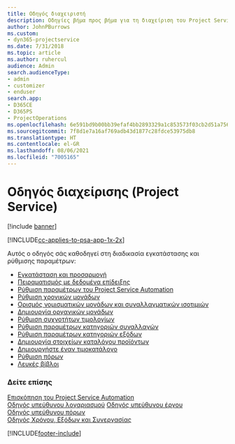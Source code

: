 ```yaml
---
title: Οδηγός διαχειριστή
description: Οδηγίες βήμα προς βήμα για τη διαχείριση του Project Service
author: JohnPBurrows
ms.custom:
- dyn365-projectservice
ms.date: 7/31/2018
ms.topic: article
ms.author: ruhercul
audience: Admin
search.audienceType:
- admin
- customizer
- enduser
search.app:
- D365CE
- D365PS
- ProjectOperations
ms.openlocfilehash: 6e591bd9b00bb39efaf4bb2893329a1c853573f03cb2d51a7564e3a8fc8efa56
ms.sourcegitcommit: 7f8d1e7a16af769adb43d1877c28fdce53975db8
ms.translationtype: HT
ms.contentlocale: el-GR
ms.lasthandoff: 08/06/2021
ms.locfileid: "7005165"
---
```

# <a name="administrator-guide-project-service"></a>Οδηγός διαχείρισης (Project Service)

[!include [banner](../includes/psa-now-project-operations.md)]

[!INCLUDE[cc-applies-to-psa-app-1x-2x](../includes/cc-applies-to-psa-app-1x-2x.md)]

Αυτός ο οδηγός σάς καθοδηγεί στη διαδικασία εγκατάστασης και ρύθμισης παραμέτρων:  
  
- [Εγκατάσταση και προσαρμογή](install-customize.md)
- [Πειραματισμός με δεδομένα επίδειξης](use-demo-data.md)
- [Ρύθμιση παραμέτρων του Project Service Automation](configure.md)
- [Ρύθμιση χρονικών μονάδων](set-up-time-units.md)
- [Ορισμός νομισματικών μονάδων και συναλλαγματικών ισοτιμιών](set-up-currencies-exchange-rates.md)
- [Δημιουργία οργανικών μονάδων](create-organizational-units.md)
- [Ρύθμιση συχνοτήτων τιμολογίων](set-up-invoice-frequencies.md)
- [Ρύθμιση παραμέτρων κατηγοριών συναλλαγών](configure-transaction-categories.md)
- [Ρύθμιση παραμέτρων κατηγοριών εξόδων](configure-expense-categories.md)
- [Δημιουργία στοιχείων καταλόγου προϊόντων](create-product-catalog-items.md)
- [Δημιουργήστε έναν τιμοκατάλογο](create-price-list.md)
- [Ρύθμιση πόρων](set-up-resources.md)
- [Λευκές βίβλοι](white-papers.md)
  
### <a name="see-also"></a>Δείτε επίσης  
 [Επισκόπηση του Project Service Automation](../psa/overview.md)    
 [Οδηγός υπεύθυνου λογαριασμού](../psa/account-manager-guide.md) [Οδηγός υπεύθυνου έργου](../psa/project-manager-guide.md)   
 [Οδηγός υπεύθυνου πόρων](../psa/resource-manager-guide.md)   
 [Οδηγός Χρόνου, Εξόδων και Συνεργασίας](../psa/time-expense-collaboration-guide.md)


[!INCLUDE[footer-include](../includes/footer-banner.md)]